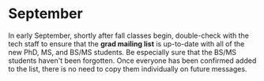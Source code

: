 # September

In early September, shortly after fall classes begin, double-check with the
tech staff to ensure that the **grad mailing list** is up-to-date with all of
the new PhD, MS, and BS/MS students.  Be especially sure that the BS/MS
students haven't been forgotten.  Once everyone has been confirmed added to the
list, there is no need to copy them individually on future messages.

